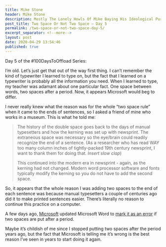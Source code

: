 ```yaml
---
title: Mike Stone
header: Mike Stone
description: Mostly The Lonely Howls Of Mike Baying His Ideological Purity At The Moon
post_title: Two Space Or Not Two Space – Day 5
permalink: /two-space-or-not-two-space-day-5/
excerpt_separator: <!--more-->
layout: post
date: 2020-04-29 13:54:46
published: true
---
```


Day 5 of the #100DaysToOffload Series:

I’m old. Let’s just get that out of the way first thing. I can’t remember the kind of typewriter I learned to type on, but the fact that I learned on a typewriter is probably all the information you need. When I learned to type, my teacher was adamant about one particular fact. One space between words, two spaces after a period. Now, it appears Microsoft would beg to differ.

<!--more-->

I never really knew what the reason was for the whole “two space rule” when it came to the ends of sentences, so I asked a friend of mine who works in a museum. This is what he told me:

> The history of the double space goes back to the days of manual typesetters and how the kerning was set up with newsprint. The extraneous space was necessary so the eye/brain could readily recognize the end of a sentence. (As a researcher who has read WAY too many column inches of tightly-packed 19th century newsprint, I want to thank them for doing that. *Insert slow clap*)
>
> This continued into the modern era in newsprint - again, as the kerning had not changed. Modern word processor software and fonts typically modify the kerning so you do not have to add the second space.

So, it appears that the whole reason I was adding two spaces to the end of each sentence was because manual typesetters a couple of centuries ago did it to make printed sentences easier. There’s literally no reason to continue this practice on a computer.

A few days ago, [Microsoft](https://www.microsoft.com) updated Microsoft Word to [mark it as an error](https://www.cnn.com/2020/04/27/tech/microsoft-word-two-spaces-trnd/index.html) if two spaces are put after a period. 

Maybe it’s childish of me since I stopped putting two spaces after the period years ago, but the fact that Microsoft is telling me it’s wrong is the best reason I’ve seen in years to start doing it again. 